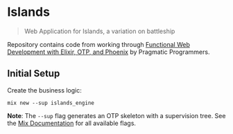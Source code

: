 # Islands

> Web Application for Islands, a variation on battleship

Repository contains code from working through [Functional Web Development with Elixir, OTP, and Phoenix](https://pragprog.com/book/lhelph/functional-web-development-with-elixir-otp-and-phoenix) by Pragmatic Programmers.

## Initial Setup

Create the business logic:

```
mix new --sup islands_engine
```

**Note**: The `--sup` flag generates an OTP skeleton with a supervision tree. See the [Mix Documentation](https://hexdocs.pm/mix/Mix.Tasks.New.html) for all available flags.
